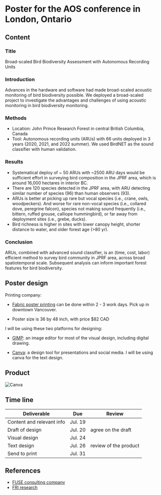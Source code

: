 # Poster for the AOS conference in London, Ontario


## Content

### Title 

Broad-scaled Bird Biodiversity Assessment with Autonomous Recording Units

### Introduction

Advances in the hardware and software had made broad-scaled acoustic monitoring of bird biodiversity possible. We deployed a broad-scaled project to investigate the advantages and challenges of using acoustic monitoring in bird biodiversity monitoring. 

### Methods

-	Location: John Prince Research Forest in central British Columbia, Canada
-	Tool: Autonomous recording units (ARUs) with 66 units deployed in 3 years (2020, 2021, and 2022 summer). We used BirdNET as the sound classifier with human validation. 


### Results

-	Systematical deploy of ~ 50 ARUs with ~2500 ARU days would be sufficient effort in surveying bird composition in the JPRF area, which is around 16,000 hectares in interior BC. 
-	There are 120 species detected in the JPRF area, with ARU detecting similar number of species (96) than human observers (93). 
-	ARUs is better at picking up rare but vocal species (i.e., crane, owls, woodpeckers). And worse for rare non-vocal species (i.e., collared dove, peregrine falcon), species not making sound frequently (i.e., bittern, ruffed grouse, calliope hummingbird), or far away from deployment sites (i.e., grebe, ducks).
-	Bird richness is higher in sites with lower canopy height, shorter distance to water, and older forest age (>80 yr).  


### Conclusion

ARUs, combined with advanced sound classifier, is an (time, cost, labor) efficient method to survey bird community in JPRF area, across broad spatiotemporal scale. Subsequent analysis can inform important forest features for bird biodiversity. 


## Poster design

Printing company:

- [Fabric poster printing](https://posterandsign.com/products/fabric-research-poster-med-36x48?variant=42769830477987) can be done within 2 - 3 work days. Pick up in downtown Vancouver.

- Poster size is 36 by 48 inch, with price $82 CAD

I will be using these two platforms for designing: 

- [GIMP](https://www.gimp.org/): an image editor for most of the visual design, including digital drawing.

- [Canva](https://www.canva.com/): a design tool for presentations and social media. I will be using canva for the text design. 


## Product

![Canva](./final_product/AOS%20poster.png)



## Time line

| Deliverable | Due | Review |
| ----------- | ------------- | ------ |
| Content and relevant info | Jul. 19 |  |
| Draft of design | Jul. 20 | agree on the draft |
| Visual design | Jul. 24 |  |
| Text design | Jul. 26 | review of the product |
| Send to print | Jul. 31 |  |



## References

- [FUSE consulting company](https://www.fuseconsulting.ca/infographics)
- [FRI research](https://friresearch.ca/search/?frisearchable_posts%5BhierarchicalMenu%5D%5Btaxonomies_hierarchical.publication_type.lvl0%5D%5B0%5D=Summaries%20and%20Communications&frisearchable_posts%5BhierarchicalMenu%5D%5Btaxonomies_hierarchical.publication_type.lvl0%5D%5B1%5D=Infographics)



